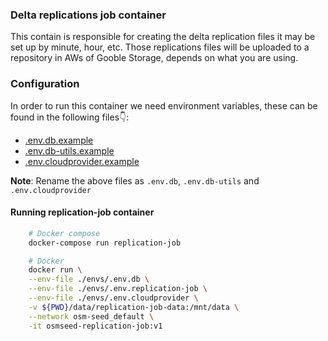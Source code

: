 ### Delta replications job container

This contain is responsible for creating the delta replication files it may be set up by minute, hour, etc. Those replications files will be uploaded to a repository in AWs of Gooble Storage, depends on what you are using.

### Configuration

In order to run this container we need environment variables, these can be found in the following files👇:

- [.env.db.example](./../../envs/.env.db.example)
- [.env.db-utils.example](./../../envs/.env.db-utils.example)
- [.env.cloudprovider.example](./../../envs/.env.cloudprovider.example)

**Note**: Rename the above files as `.env.db`, `.env.db-utils` and `.env.cloudprovider`

#### Running replication-job container

```sh
    # Docker compose
    docker-compose run replication-job

    # Docker
    docker run \
    --env-file ./envs/.env.db \
    --env-file ./envs/.env.replication-job \
    --env-file ./envs/.env.cloudprovider \
    -v ${PWD}/data/replication-job-data:/mnt/data \
    --network osm-seed_default \
    -it osmseed-replication-job:v1
```
